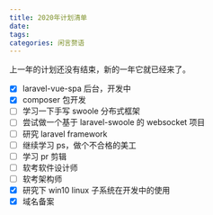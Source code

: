 ```yaml
---
title: 2020年计划清单
date:
tags:
categories: 闲言赘语
---
```


上一年的计划还没有结束，新的一年它就已经来了。

* [x] laravel-vue-spa 后台，开发中
* [x] composer 包开发
* [ ] 学习一下手写 swoole 分布式框架
* [ ] 尝试做一个基于 laravel-swoole 的 websocket 项目
* [ ] 研究 laravel framework
* [ ] 继续学习 ps，做个不合格的美工
* [ ] 学习 pr 剪辑
* [ ] 软考软件设计师
* [ ] 软考架构师
* [x] 研究下 win10 linux 子系统在开发中的使用
* [x] 域名备案
